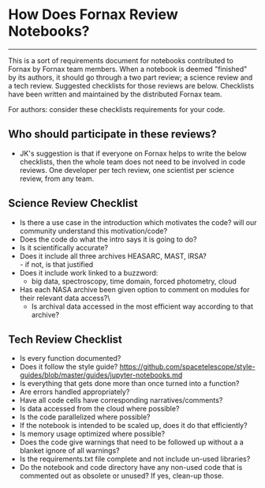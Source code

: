 # How Does Fornax Review Notebooks?
***

This is a sort of requirements document for notebooks contributed to Fornax by Fornax team members.  When a notebook is deemed "finished" by its authors, it should go through a two part review; a science review and a tech review.  Suggested checklists for those reviews are below. Checklists have been written and maintained by the distributed Fornax team.

For authors: consider these checklists requirements for your code.

## Who should participate in these reviews?
- JK's suggestion is that if everyone on Fornax helps to write the below checklists, then the whole team does not need to be involved in code reviews.  One developer per tech review, one scientist per science review, from any team.
  


## Science Review Checklist
- Is there a use case in the introduction which motivates the code?  will our community understand this motivation/code?
- Does the code do what the intro says it is going to do?
- Is it scientifically accurate?
- Does it include all three archives HEASARC, MAST, IRSA?\
      - if not, is that justified
- Does it include work linked to a buzzword:
	- big data, spectroscopy, time domain, forced photometry, cloud
- Has each NASA archive been given option to comment on modules for their relevant data access?\
	- Is archival data accessed in the most efficient way according to that archive?
## Tech Review Checklist
- Is every function documented?
- Does it follow the style guide? https://github.com/spacetelescope/style-guides/blob/master/guides/jupyter-notebooks.md
- Is everything that gets done more than once turned into a function?
- Are errors handled appropriately?
- Have all code cells have corresponding narratives/comments?
- Is data accessed from the cloud where possible?
- Is the code parallelized where possible?
- If the notebook is intended to be scaled up, does it do that efficiently?
- Is memory usage optimized where possible? 
- Does the code give warnings that need to be followed up without a a blanket ignore of all warnings?
- Is the requirements.txt file complete and not include un-used libraries?
- Do the notebook and code directory have any non-used code that is commented out as obsolete or unused? If yes, clean-up those.

```python

```
